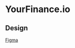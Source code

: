 # YourFinance.io

## Design

[Figma](https://www.figma.com/file/hukuEIl5rNbY9qi97dBC4H/%5BTECH%5D-Projeto-Full-Stack---Prot%C3%B3tipo-Finan%C3%A7as-Pessoais?type=design&node-id=2-1102&mode=design)
